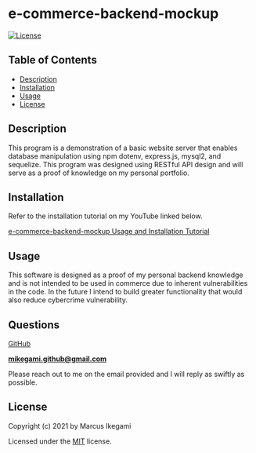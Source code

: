 
# e-commerce-backend-mockup
[![License](https://img.shields.io/github/license/marcusikegami/e-commerce-backend-mockup)](LICENSE.txt)

## Table of Contents
* [Description](#description)
* [Installation](#installation)
* [Usage](#usage)
* [License](#license)

## Description 

This program is a demonstration of a basic website server that enables database manipulation using npm dotenv, express.js, mysql2, and sequelize. This program was designed using RESTful API design and will serve as a proof of knowledge on my personal portfolio.

## Installation

Refer to the installation tutorial on my YouTube linked below.

[e-commerce-backend-mockup Usage and Installation Tutorial](https://youtu.be/nFnQ9gipjks)

## Usage

This software is designed as a proof of my personal backend knowledge and is not intended to be used in commerce due to inherent vulnerabilities in the code. In the future I intend to build greater functionality that would also reduce cybercrime vulnerability.

## Questions

[GitHub](https://github.com/marcusikegami)

**mikegami.github@gmail.com**

Please reach out to me on the email provided and I will reply as swiftly as possible.

## License

  Copyright (c) 2021 by Marcus Ikegami
  
  Licensed under the [MIT](LICENSE.txt) license.
  
